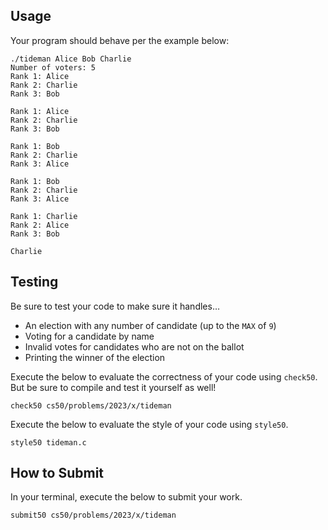 
Usage
-----

Your program should behave per the example below:

    ./tideman Alice Bob Charlie
    Number of voters: 5
    Rank 1: Alice
    Rank 2: Charlie
    Rank 3: Bob
    
    Rank 1: Alice
    Rank 2: Charlie
    Rank 3: Bob
    
    Rank 1: Bob
    Rank 2: Charlie
    Rank 3: Alice
    
    Rank 1: Bob
    Rank 2: Charlie
    Rank 3: Alice
    
    Rank 1: Charlie
    Rank 2: Alice
    Rank 3: Bob
    
    Charlie
    

Testing
-------

Be sure to test your code to make sure it handles…

*   An election with any number of candidate (up to the `MAX` of `9`)
*   Voting for a candidate by name
*   Invalid votes for candidates who are not on the ballot
*   Printing the winner of the election

Execute the below to evaluate the correctness of your code using `check50`. But be sure to compile and test it yourself as well!

    check50 cs50/problems/2023/x/tideman
    

Execute the below to evaluate the style of your code using `style50`.

    style50 tideman.c
    

How to Submit
-------------

In your terminal, execute the below to submit your work.

    submit50 cs50/problems/2023/x/tideman